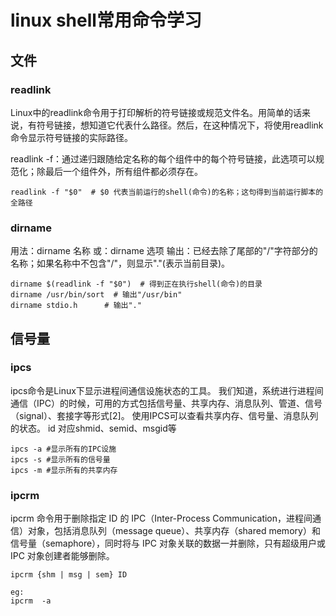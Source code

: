 # linux shell常用命令学习


## 文件

### readlink

Linux中的readlink命令用于打印解析的符号链接或规范文件名。用简单的话来说，有符号链接，想知道它代表什么路径。然后，在这种情况下，将使用readlink命令显示符号链接的实际路径。

readlink -f：通过递归跟随给定名称的每个组件中的每个符号链接，此选项可以规范化；除最后一个组件外，所有组件都必须存在。

```shell
readlink -f "$0"  # $0 代表当前运行的shell(命令)的名称；这句得到当前运行脚本的全路径
```
### dirname

用法：dirname 名称 或：dirname 选项
输出：已经去除了尾部的"/"字符部分的名称；如果名称中不包含"/"，则显示"."(表示当前目录)。

``` shell
dirname $(readlink -f "$0")  # 得到正在执行shell(命令)的目录
dirname /usr/bin/sort  # 输出"/usr/bin"
dirname stdio.h      # 输出"."
```


## 信号量
### ipcs
ipcs命令是Linux下显示进程间通信设施状态的工具。 我们知道，系统进行进程间通信（IPC）的时候，可用的方式包括信号量、共享内存、消息队列、管道、信号（signal）、套接字等形式[2]。 使用IPCS可以查看共享内存、信号量、消息队列的状态。 id 对应shmid、semid、msgid等

``` shell
ipcs -a #显示所有的IPC设施
ipcs -s #显示所有的信号量
ipcs -m #显示所有的共享内存

```

### ipcrm
ipcrm 命令用于删除指定 ID 的 IPC（Inter-Process Communication，进程间通信）对象，包括消息队列（message queue）、共享内存（shared memory）和信号量（semaphore），同时将与 IPC 对象关联的数据一并删除，只有超级用户或 IPC 对象创建者能够删除。

``` shell
ipcrm {shm | msg | sem} ID

eg:
ipcrm  -a

```






